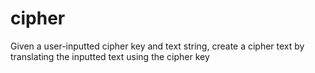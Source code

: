 # cipher
Given a user-inputted cipher key and text string, create a cipher text by translating the inputted text using the cipher key
